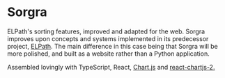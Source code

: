 # Sorgra
ELPath's sorting features, improved and adapted for the web.
Sorgra improves upon concepts and systems implemented in its predecessor project, [ELPath](https://github.com/ChrisOh431/ELPath). The main difference in this case being that Sorgra will be more polished, and built as a website rather than a Python application.

Assembled lovingly with TypeScript, React, [Chart.js](https://www.chartjs.org/) and [react-chartjs-2.](https://github.com/reactchartjs/react-chartjs-2)
